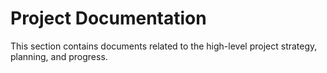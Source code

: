 # Project Documentation

This section contains documents related to the high-level project strategy, planning, and progress.
